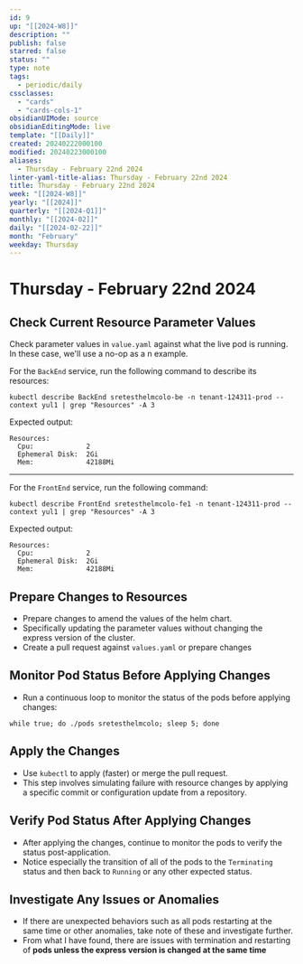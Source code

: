 ```yaml
---
id: 9
up: "[[2024-W8]]"
description: ""
publish: false
starred: false
status: ""
type: note
tags:
  - periodic/daily
cssclasses:
  - "cards"
  - "cards-cols-1"
obsidianUIMode: source
obsidianEditingMode: live
template: "[[Daily]]"
created: 20240222000100
modified: 20240223000100
aliases:
  - Thursday - February 22nd 2024
linter-yaml-title-alias: Thursday - February 22nd 2024
title: Thursday - February 22nd 2024
week: "[[2024-W8]]"
yearly: "[[2024]]"
quarterly: "[[2024-Q1]]"
monthly: "[[2024-02]]"
daily: "[[2024-02-22]]"
month: "February"
weekday: Thursday
---
```


# Thursday - February 22nd 2024





## Check Current Resource Parameter Values

Check parameter values in `value.yaml` against what the live pod is running. In these case, we'll use a no-op as a n example.


For the `BackEnd` service, run the following command to describe its resources:

```
kubectl describe BackEnd sretesthelmcolo-be -n tenant-124311-prod --context yul1 | grep "Resources" -A 3
```
Expected output:
```
Resources:
  Cpu:             2
  Ephemeral Disk:  2Gi
  Mem:             42188Mi
```

---

For the `FrontEnd` service, run the following command:
```
kubectl describe FrontEnd sretesthelmcolo-fe1 -n tenant-124311-prod --context yul1 | grep "Resources" -A 3
```
Expected output:
```
Resources:
  Cpu:             2
  Ephemeral Disk:  2Gi
  Mem:             42188Mi
```

## Prepare Changes to Resources
- Prepare changes to amend the values of the helm chart.
- Specifically updating the parameter values without changing the express version of the cluster.
- Create a pull request against `values.yaml` or prepare changes

## Monitor Pod Status Before Applying Changes
- Run a continuous loop to monitor the status of the pods before applying changes:
```
while true; do ./pods sretesthelmcolo; sleep 5; done
```

## Apply the Changes

- Use `kubectl` to apply (faster) or merge the pull request.
- This step involves simulating failure with resource changes by applying a specific commit or configuration update from a repository.

## Verify Pod Status After Applying Changes
- After applying the changes, continue to monitor the pods to verify the status post-application.
- Notice especially the transition of all of the pods to the `Terminating` status and then back to `Running` or any other expected status.

## Investigate Any Issues or Anomalies
- If there are unexpected behaviors such as all pods restarting at the same time or other anomalies, take note of these and investigate further.
- From what I have found, there are issues with termination and restarting of **pods unless the express version is changed at the same time**
